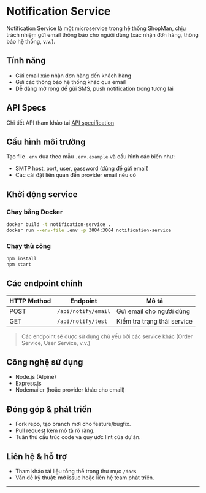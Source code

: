 # Notification Service

Notification Service là một microservice trong hệ thống ShopMan, chịu trách nhiệm gửi email thông báo cho người dùng (xác nhận đơn hàng, thông báo hệ thống, v.v.).

## Tính năng

- Gửi email xác nhận đơn hàng đến khách hàng
- Gửi các thông báo hệ thống khác qua email
- Dễ dàng mở rộng để gửi SMS, push notification trong tương lai

## API Specs

Chi tiết API tham khảo tại [API specification](../../docs/api-specs/notification-service.yaml)

## Cấu hình môi trường

Tạo file `.env` dựa theo mẫu `.env.example` và cấu hình các biến như:
- SMTP host, port, user, password (dùng để gửi email)
- Các cài đặt liên quan đến provider email nếu có

## Khởi động service

### Chạy bằng Docker

```sh
docker build -t notification-service .
docker run --env-file .env -p 3004:3004 notification-service
```

### Chạy thủ công

```sh
npm install
npm start
```

## Các endpoint chính

| HTTP Method | Endpoint           | Mô tả                          |
|-------------|--------------------|--------------------------------|
| POST        | `/api/notify/email`| Gửi email cho người dùng       |
| GET         | `/api/notify/test` | Kiểm tra trạng thái service    |

> Các endpoint sẽ được sử dụng chủ yếu bởi các service khác (Order Service, User Service, v.v.)

## Công nghệ sử dụng

- Node.js (Alpine)
- Express.js
- Nodemailer (hoặc provider khác cho email)

## Đóng góp & phát triển

- Fork repo, tạo branch mới cho feature/bugfix.
- Pull request kèm mô tả rõ ràng.
- Tuân thủ cấu trúc code và quy ước lint của dự án.

## Liên hệ & hỗ trợ

- Tham khảo tài liệu tổng thể trong thư mục `/docs`
- Vấn đề kỹ thuật: mở issue hoặc liên hệ team phát triển.

---